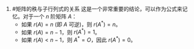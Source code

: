 1. #矩阵的秩与子行列式的关系
	这是一个非常重要的结论，可以作为公式来记忆。对于一个 $n$ 阶矩阵 $A$：
    *   如果 $r(A) = n$ (即 $A$ 可逆)，则 $r(A^*) = n$。
    *   如果 $r(A) = n-1$，则 $r(A^*) = 1$。
    *   如果 $r(A) < n-1$，则 $A^*=O$，因此 $r(A^*) = 0$。